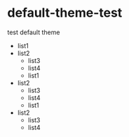 # default-theme-test
test default theme

- list1
- list2
    - list3
    - list4
    - list1
- list2
    - list3
    - list4
    - list1
- list2
    - list3
    - list4
